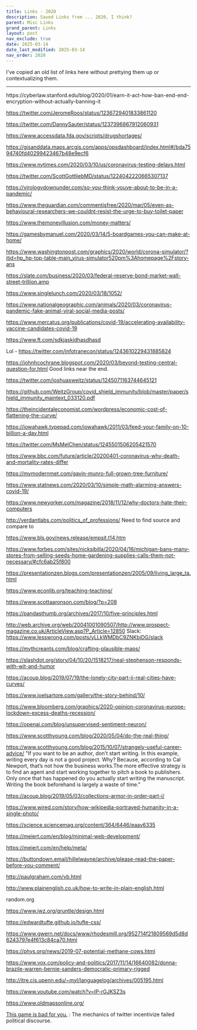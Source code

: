 ```yaml
---
title: Links - 2020
description: Saved Links from ... 2020, I think?
parent: Misc Links
grand_parent: Links
layout: post
nav_exclude: true
date: 2025-03-14
date_last_modified: 2025-03-14
nav_order: 2020
---
```


I've copied an old list of links here without prettying them up or contextualizing them. 

---



<!--


<h1>Internet Links</h1>
<p>Stuff that I might want to share or just think are neat.
This page is an attempt to incentivize myself to read longform articles.</p>

<a href="https://caseymulligan.blogspot.com/2020/02/the-economic-impact-of-sanders-radical.html?spref=tw">Little blog post about Sander's econ proposals.</a>

: Putting here as a potential counterexample to show my students about what I mentioned about the US Laffer Curve.<br>




http://unremediatedgender.space/2020/Jan/book-review-the-origins-of-unfairness/



https://uxmag.com/articles/the-f-pattern-understanding-how-users-scan-content

https://daverupert.com/2018/04/pitfalls-of-card-uis/


Want to copy this format for my lists



https://old.reddit.com/r/programming/comments/4bjss2/an_11_line_npm_package_called_leftpad_with_only/

-->https://cyberlaw.stanford.edu/blog/2020/01/earn-it-act-how-ban-end-end-encryption-without-actually-banning-it


https://twitter.com/JeromeRoos/status/1236729401833861120


https://twitter.com/DannySauter/status/1237396867912060931


https://www.accessdata.fda.gov/scripts/drugshortages/


<!--

https://twitter.com/CT_Bergstrom/status/1235865328074153986

https://archive.is/Jnz9N

This is one of the doofiest things I've ever read (don't know whether this is about prior or next link)


https://leginfo.legislature.ca.gov/faces/billTextClient.xhtml?bill_id=201920200AB2712
-->


https://gisanddata.maps.arcgis.com/apps/opsdashboard/index.html#/bda7594740fd40299423467b48e9ecf6


https://www.nytimes.com/2020/03/10/us/coronavirus-testing-delays.html


https://twitter.com/ScottGottliebMD/status/1224042220665307137


https://virologydownunder.com/so-you-think-youve-about-to-be-in-a-pandemic/


https://www.theguardian.com/commentisfree/2020/mar/05/even-as-behavioural-researchers-we-couldnt-resist-the-urge-to-buy-toilet-paper


https://www.themoneyillusion.com/money-matters/


https://gamesbymanuel.com/2020/03/14/5-boardgames-you-can-make-at-home/


https://www.washingtonpost.com/graphics/2020/world/corona-simulator/?itid=hp_hp-top-table-main_virus-simulator520pm%3Ahomepage%2Fstory-ans


https://slate.com/business/2020/03/federal-reserve-bond-market-wall-street-trillion.amp


https://www.singlelunch.com/2020/03/18/1052/


https://www.nationalgeographic.com/animals/2020/03/coronavirus-pandemic-fake-animal-viral-social-media-posts/


https://www.mercatus.org/publications/covid-19/accelerating-availability-vaccine-candidates-covid-19


https://www.ft.com/sdkjaskjdhasdhasd

Lol - https://twitter.com/infotranecon/status/1243610229431885824


https://johnhcochrane.blogspot.com/2020/03/beyond-testing-central-question-for.html
Good links near the end.

https://twitter.com/joshuasweitz/status/1245071163744645121

https://github.com/WeitzGroup/covid_shield_immunity/blob/master/paper/shield_immunity_maintext_033120.pdf

https://theincidentaleconomist.com/wordpress/economic-cost-of-flattening-the-curve/

https://iowahawk.typepad.com/iowahawk/2011/03/feed-your-family-on-10-billion-a-day.html

https://twitter.com/MsMelChen/status/1245501506205421570

https://www.bbc.com/future/article/20200401-coronavirus-why-death-and-mortality-rates-differ

https://mymodernmet.com/gavin-munro-full-grown-tree-furniture/

https://www.statnews.com/2020/03/10/simple-math-alarming-answers-covid-19/

https://www.newyorker.com/magazine/2018/11/12/why-doctors-hate-their-computers

http://verdantlabs.com/politics_of_professions/
Need to find source and compare to

https://www.bls.gov/news.release/empsit.t14.htm

https://www.forbes.com/sites/nicksibilla/2020/04/16/michigan-bans-many-stores-from-selling-seeds-home-gardening-supplies-calls-them-not-necessary/#cfc6ab25f800

https://presentationzen.blogs.com/presentationzen/2005/09/living_large_ta.html

https://www.econlib.org/teaching-teaching/

https://www.scottaaronson.com/blog/?p=208

https://pandasthumb.org/archives/2017/10/five-principles.html

http://web.archive.org/web/20041001090507/http://www.prospect-magazine.co.uk/ArticleView.asp?P_Article=12850
Slack: https://www.lesswrong.com/posts/yLLkWMDbC9ZNKbjDG/slack

https://mythcreants.com/blog/crafting-plausible-maps/


https://slashdot.org/story/04/10/20/1518217/neal-stephenson-responds-with-wit-and-humor


https://acoup.blog/2019/07/19/the-lonely-city-part-ii-real-cities-have-curves/


https://www.joelsartore.com/gallery/the-story-behind/10/


https://www.bloomberg.com/graphics/2020-opinion-coronavirus-europe-lockdown-excess-deaths-recession/


https://openai.com/blog/unsupervised-sentiment-neuron/



https://www.scotthyoung.com/blog/2020/05/04/do-the-real-thing/

https://www.scotthyoung.com/blog/2015/10/07/strangely-useful-career-advice/
"If you want to be an author, don’t start writing. In this example, writing every day is not a good project. Why? Because, according to Cal Newport, that’s not how the business works.The more effective strategy is to find an agent and start working together to pitch a book to publishers. Only once that has happened do you actually start writing the manuscript. Writing the book beforehand is largely a waste of time."


https://acoup.blog/2019/05/03/collections-armor-in-order-part-i/


https://www.wired.com/story/how-wikipedia-portrayed-humanity-in-a-single-photo/


https://science.sciencemag.org/content/364/6446/eaav6335


https://meiert.com/en/blog/minimal-web-development/

https://meiert.com/en/help/meta/



https://buttondown.email/hillelwayne/archive/please-read-the-paper-before-you-comment/


http://paulgraham.com/vb.html


http://www.plainenglish.co.uk/how-to-write-in-plain-english.html

random.org


https://www.jwz.org/gruntle/design.html


https://edwardtufte.github.io/tufte-css/


https://www.gwern.net/docs/www/rhodesmill.org/952714f21809569d5d8d6243797e4f613c84ca70.html


https://phys.org/news/2019-07-potential-methane-cows.html


<!--<a href="https://caseymulligan.blogspot.com/2020/02/the-economic-impact-of-sanders-radical.html?spref=tw">Little blog post about Sander's econ proposals.</a>
: Putting here as a potential counterexample to show my students about what I mentioned about the US Laffer Curve.<br>


http://unremediatedgender.space/2020/Jan/book-review-the-origins-of-unfairness/



https://old.reddit.com/r/programming/comments/4bjss2/an_11_line_npm_package_called_leftpad_with_only/


https://www.essentialchemicalindustry.org/
articles about ethene and propene. Maybe move to useful links?


https://tafc.space/qna/the-topologists-world-map/



https://www.theguardian.com/world/2020/jun/03/covid-19-surgisphere-who-world-health-organization-hydroxychloroquine?CMP=share_btn_tw

https://twitter.com/DavidAOliverJr/status/1268374604164272129






This should just be something silly
-->


https://www.vox.com/policy-and-politics/2017/11/14/16640082/donna-brazile-warren-bernie-sanders-democratic-primary-rigged


http://itre.cis.upenn.edu/~myl/languagelog/archives/005195.html




https://www.youtube.com/watch?v=IP-rGJKSZ3s



https://www.oldmapsonline.org/

[This game is bad for you.](https://www.shamusyoung.com/twentysidedtale/?p=41853)
: The mechanics of twitter incentivize failed political discourse.
